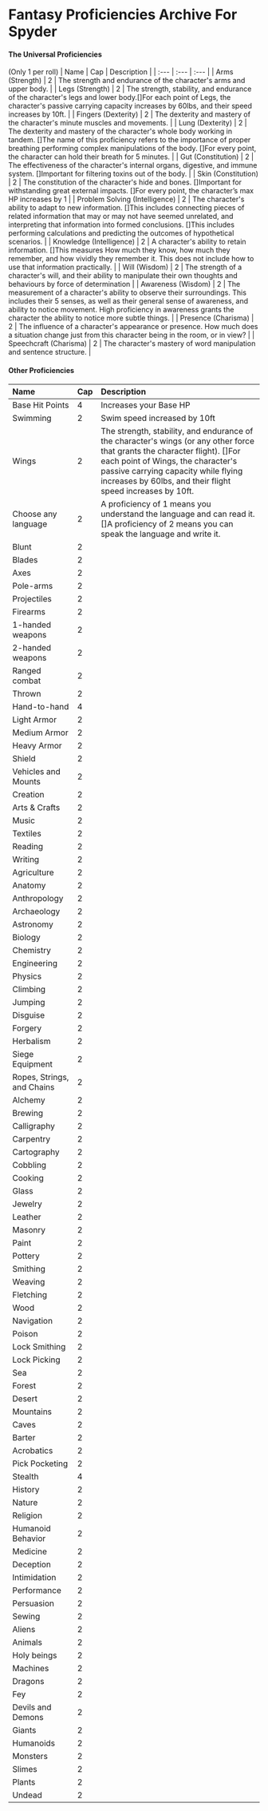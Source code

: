 # Fantasy Proficiencies Archive For Spyder

#### The Universal Proficiencies 
(Only 1 per roll)
| Name | Cap | Description |
| :--- | :--- | :--- |
| Arms (Strength) | 2 | The strength and endurance of the character's arms and upper body. |
| Legs (Strength) | 2 | The strength, stability, and endurance of the character's legs and lower body.[]For each point of Legs, the character's passive carrying capacity increases by 60lbs, and their speed increases by 10ft. |
| Fingers (Dexterity) | 2 | The dexterity and mastery of the character's minute muscles and movements. |
| Lung (Dexterity) | 2 | The dexterity and mastery of the character's whole body working in tandem. []The name of this proficiency refers to the importance of proper breathing performing complex manipulations of the body. []For every point, the character can hold their breath for 5 minutes. |
| Gut (Constitution) | 2 | The effectiveness of the character's internal organs, digestive, and immune system. []Important for filtering toxins out of the body. |
| Skin (Constitution) | 2 | The constitution of the character's hide and bones. []Important for withstanding great external impacts. []For every point, the character’s max HP increases by 1 |
| Problem Solving (Intelligence) | 2 | The character's ability to adapt to new information. []This includes connecting pieces of related information that may or may not have seemed unrelated, and interpreting that information into formed conclusions. []This includes performing calculations and predicting the outcomes of hypothetical scenarios. |
| Knowledge (Intelligence) | 2 | A character's ability to retain information. []This measures How much they know, how much they remember, and how vividly they remember it. This does not include how to use that information practically. |
| Will (Wisdom) | 2 | The strength of a character's will, and their ability to manipulate their own thoughts and behaviours by force of determination |
| Awareness (Wisdom) | 2 | The measurement of a character's ability to observe their surroundings. This includes their 5 senses, as well as their general sense of awareness, and ability to notice movement. High proficiency in awareness grants the character the ability to notice more subtle things. |
| Presence (Charisma) | 2 | The influence of a character's appearance or presence. How much does a situation change just from this character being in the room, or in view? |
| Speechcraft (Charisma) | 2 | The character's mastery of word manipulation and sentence structure. |

#### Other Proficiencies
| Name | Cap | Description |
| :--- | :--- | :--- |
| Base Hit Points | 4 | Increases your Base HP |
| Swimming | 2 | Swim speed increased by 10ft |
| Wings | 2 | The strength, stability, and endurance of the character's wings (or any other force that grants the character flight). []For each point of Wings, the character's passive carrying capacity while flying increases by 60lbs, and their flight speed increases by 10ft. |
| Choose any language | 2 | A proficiency of 1 means you understand the language and can read it. []A proficiency of 2 means you can speak the language and write it. |
| Blunt | 2 |
| Blades | 2 |
| Axes | 2 |
| Pole-arms| 2 |
| Projectiles | 2 |
| Firearms | 2 |
| 1-handed weapons| 2 |
| 2-handed weapons| 2 |
| Ranged combat| 2 |
| Thrown | 2 |
| Hand-to-hand | 4 |
| Light Armor | 2 |
| Medium Armor | 2 |
| Heavy Armor | 2 |
| Shield | 2 |
| Vehicles and Mounts | 2 |
| Creation | 2 |
| Arts & Crafts | 2 |
| Music | 2 |
| Textiles | 2 |
| Reading | 2 |
| Writing | 2 |
| Agriculture | 2 |
| Anatomy | 2 |
| Anthropology | 2 |
| Archaeology | 2 |
| Astronomy | 2 |
| Biology | 2 |
| Chemistry | 2 |
| Engineering | 2 |
| Physics | 2 |
| Climbing | 2 |
| Jumping | 2 |
| Disguise | 2 |
| Forgery | 2 |
| Herbalism | 2 |
| Siege Equipment | 2 |
| Ropes, Strings, and Chains | 2 |
| Alchemy | 2 |
| Brewing | 2 |
| Calligraphy | 2 |
| Carpentry | 2 |
| Cartography | 2 |
| Cobbling | 2 |
| Cooking | 2 |
| Glass | 2 |
| Jewelry | 2 |
| Leather | 2 |
| Masonry | 2 |
| Paint | 2 |
| Pottery | 2 |
| Smithing | 2 |
| Weaving  | 2 |
| Fletching | 2 |
| Wood | 2 |
| Navigation | 2 |
| Poison | 2 |
| Lock Smithing | 2 |
| Lock Picking | 2 |
| Sea | 2 |
| Forest | 2 |
| Desert | 2 |
| Mountains | 2 |
| Caves | 2 |
| Barter | 2 |
| Acrobatics | 2 |
| Pick Pocketing | 2 |
| Stealth | 4 |
| History | 2 |
| Nature | 2 |
| Religion | 2 |
| Humanoid Behavior | 2 |
| Medicine | 2 |
| Deception | 2 |
| Intimidation | 2 |
| Performance | 2 |
| Persuasion | 2 |
| Sewing | 2 |
| Aliens | 2 |
| Animals | 2 |
| Holy beings | 2 |
| Machines | 2 |
| Dragons | 2 |
| Fey | 2 |
| Devils and Demons | 2 |
| Giants | 2 |
| Humanoids | 2 |
| Monsters | 2 |
| Slimes | 2 |
| Plants | 2 |
| Undead | 2 |
